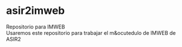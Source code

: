 # asir2imweb
Repositorio para IMWEB<br>
Usaremos este repositorio para trabajar el m&ocutedulo de IMWEB de ASIR2
